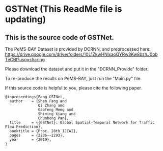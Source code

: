 # GSTNet (This ReadMe file is updating)
## This is the source code of GSTNet.
  The PeMS-BAY Dataset is provided by DCRNN, and preprocessed here: 
https://drive.google.com/drive/folders/10L1ZkwHNIxaoOYRw3Kw8bzhJ0obTeCBl?usp=sharing

Please download the dataset and put it in the "DCRNN_Provide" folder.

To re-produce the results on PeMS-BAY, just run the "Main.py" file.

If this source code is helpful to you, please cite the following paper.

```
@inproceedings{Fang_GSTNet,
  author    = {Shen Fang and
               Qi Zhang and
               Gaofeng Meng and
               Shiming Xiang and
               Chunhong Pan},
  title     = {{GSTNet}: Global Spatial-Temporal Network for Traffic Flow Prediction},
  booktitle = {Proc. 28th IJCAI},
  pages     = {2286--2293},
  year      = {2019},
}
